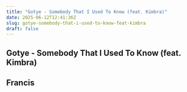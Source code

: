 ```yaml
---
title: "Gotye - Somebody That I Used To Know (feat. Kimbra)"
date: 2025-06-12T12:41:36Z
slug: gotye-somebody-that-i-used-to-know-feat-kimbra
draft: false
---
```


## Gotye - Somebody That I Used To Know (feat. Kimbra)

## Francis

